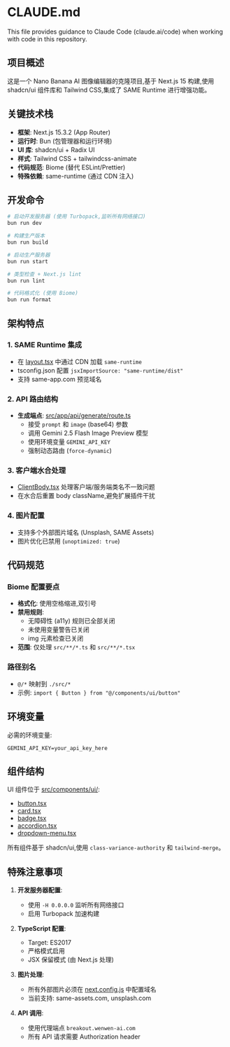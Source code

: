 # CLAUDE.md

This file provides guidance to Claude Code (claude.ai/code) when working with code in this repository.

## 项目概述

这是一个 Nano Banana AI 图像编辑器的克隆项目,基于 Next.js 15 构建,使用 shadcn/ui 组件库和 Tailwind CSS,集成了 SAME Runtime 进行增强功能。

## 关键技术栈

- **框架**: Next.js 15.3.2 (App Router)
- **运行时**: Bun (包管理器和运行环境)
- **UI 库**: shadcn/ui + Radix UI
- **样式**: Tailwind CSS + tailwindcss-animate
- **代码规范**: Biome (替代 ESLint/Prettier)
- **特殊依赖**: same-runtime (通过 CDN 注入)

## 开发命令

```bash
# 启动开发服务器 (使用 Turbopack,监听所有网络接口)
bun run dev

# 构建生产版本
bun run build

# 启动生产服务器
bun run start

# 类型检查 + Next.js lint
bun run lint

# 代码格式化 (使用 Biome)
bun run format
```

## 架构特点

### 1. SAME Runtime 集成
- 在 [layout.tsx](src/app/layout.tsx#L30-L33) 中通过 CDN 加载 `same-runtime`
- tsconfig.json 配置 `jsxImportSource: "same-runtime/dist"`
- 支持 same-app.com 预览域名

### 2. API 路由结构
- **生成端点**: [src/app/api/generate/route.ts](src/app/api/generate/route.ts)
  - 接受 `prompt` 和 `image` (base64) 参数
  - 调用 Gemini 2.5 Flash Image Preview 模型
  - 使用环境变量 `GEMINI_API_KEY`
  - 强制动态路由 (`force-dynamic`)

### 3. 客户端水合处理
- [ClientBody.tsx](src/app/ClientBody.tsx) 处理客户端/服务端类名不一致问题
- 在水合后重置 body className,避免扩展插件干扰

### 4. 图片配置
- 支持多个外部图片域名 (Unsplash, SAME Assets)
- 图片优化已禁用 (`unoptimized: true`)

## 代码规范

### Biome 配置要点
- **格式化**: 使用空格缩进,双引号
- **禁用规则**:
  - 无障碍性 (a11y) 规则已全部关闭
  - 未使用变量警告已关闭
  - img 元素检查已关闭
- **范围**: 仅处理 `src/**/*.ts` 和 `src/**/*.tsx`

### 路径别名
- `@/*` 映射到 `./src/*`
- 示例: `import { Button } from "@/components/ui/button"`

## 环境变量

必需的环境变量:
```
GEMINI_API_KEY=your_api_key_here
```

## 组件结构

UI 组件位于 [src/components/ui/](src/components/ui/):
- [button.tsx](src/components/ui/button.tsx)
- [card.tsx](src/components/ui/card.tsx)
- [badge.tsx](src/components/ui/badge.tsx)
- [accordion.tsx](src/components/ui/accordion.tsx)
- [dropdown-menu.tsx](src/components/ui/dropdown-menu.tsx)

所有组件基于 shadcn/ui,使用 `class-variance-authority` 和 `tailwind-merge`。

## 特殊注意事项

1. **开发服务器配置**:
   - 使用 `-H 0.0.0.0` 监听所有网络接口
   - 启用 Turbopack 加速构建

2. **TypeScript 配置**:
   - Target: ES2017
   - 严格模式启用
   - JSX 保留模式 (由 Next.js 处理)

3. **图片处理**:
   - 所有外部图片必须在 [next.config.js](next.config.js#L4-L34) 中配置域名
   - 当前支持: same-assets.com, unsplash.com

4. **API 调用**:
   - 使用代理端点 `breakout.wenwen-ai.com`
   - 所有 API 请求需要 Authorization header

